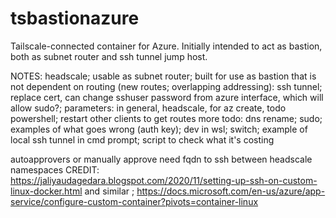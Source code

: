# tsbastionazure
Tailscale-connected container for Azure. Initially intended to act as bastion, both as subnet router and ssh tunnel jump host.

NOTES:
headscale; usable as subnet router; built for use as bastion that is not dependent on routing (new routes; overlapping addressing): ssh tunnel; replace cert, can change sshuser password from azure interface, which will allow sudo?; parameters: in general, headscale, for az create, todo powershell; restart other clients to get routes
more todo: dns rename; sudo; examples of what goes wrong (auth key); dev in wsl; switch; example of local ssh tunnel in cmd prompt; script to check what it's costing

autoapprovers or manually approve
need fqdn to ssh between headscale namespaces
CREDIT: https://jaliyaudagedara.blogspot.com/2020/11/setting-up-ssh-on-custom-linux-docker.html and similar ; https://docs.microsoft.com/en-us/azure/app-service/configure-custom-container?pivots=container-linux
